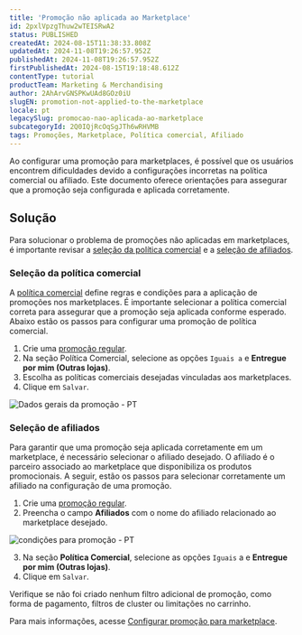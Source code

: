 ```yaml
---
title: 'Promoção não aplicada ao Marketplace'
id: 2pxlVpzgThuw2wTEISRwA2
status: PUBLISHED
createdAt: 2024-08-15T11:38:33.808Z
updatedAt: 2024-11-08T19:26:57.952Z
publishedAt: 2024-11-08T19:26:57.952Z
firstPublishedAt: 2024-08-15T19:18:48.612Z
contentType: tutorial
productTeam: Marketing & Merchandising
author: 2AhArvGNSPKwUAd8GOz0iU
slugEN: promotion-not-applied-to-the-marketplace
locale: pt
legacySlug: promocao-nao-aplicada-ao-marketplace
subcategoryId: 2Q0IQjRcOqSgJTh6wRHVMB
tags: Promoções, Marketplace, Política comercial, Afiliado
---
```


Ao configurar uma promoção para marketplaces, é possível que os usuários encontrem dificuldades devido a configurações incorretas na política comercial ou afiliado. Este documento oferece orientações para assegurar que a promoção seja configurada e aplicada corretamente.

## Solução
Para solucionar o problema de promoções não aplicadas em marketplaces, é importante revisar a [seleção da política comercial](#selecao-da-politica-comercial) e a [seleção de afiliados](https://docs.google.com/document/d/1-dKFiIasKw8wAQ1NtXrIAeiRIqRfmted1k1hU6kg_Uc/edit#seleção-de-afiliados). 

### Seleção da política comercial
A [política comercial](/pt/tutorial/o-que-e-uma-politica-comercial--563tbcL0TYKEKeOY4IAgAE) define regras e condições para a aplicação de promoções nos marketplaces. É importante selecionar a política comercial correta para assegurar que a promoção seja aplicada conforme esperado. Abaixo estão os passos para configurar uma promoção de política comercial.

1. Crie uma [promoção regular](/pt/tracks/promocoes--6asfF1vFYiZgTQtOzwJchR/7FjbeZdE2KMwk5L1t98pZI#).
2. Na seção Política Comercial, selecione as opções `Iguais a` e **Entregue por mim (Outras lojas)**.
3. Escolha as políticas comerciais desejadas vinculadas aos marketplaces.
4. Clique em `Salvar`.

![Dados gerais da promoção - PT](https://images.ctfassets.net/alneenqid6w5/76vrpI7cmKuOXgErtBGxqO/8d21f4c534aea384c1c50759e950ff4d/Dados_gerais_da_promo__o_-_PT.png)

### Seleção de afiliados
Para garantir que uma promoção seja aplicada corretamente em um marketplace, é necessário selecionar o afiliado desejado. O afiliado é o parceiro associado ao marketplace que disponibiliza os produtos promocionais. A seguir, estão os passos para selecionar corretamente um afiliado na configuração de uma promoção.

<ol>
  <li>Crie uma <a href="https://help.vtex.com/pt/tracks/promocoes--6asfF1vFYiZgTQtOzwJchR/7FjbeZdE2KMwk5L1t98pZI#">promoção regular</a>.</li>
  <li>Preencha o campo <strong>Afiliados</strong> com o nome do afiliado relacionado ao marketplace desejado.</li>
</ol>

  ![condições para promoção - PT](https://images.ctfassets.net/alneenqid6w5/44j7gMDkkJVNZ0uhrDKpAr/323cce71c85fc6d5be055b6cd11548fb/condi__es_para_promo__o_-_PT.png)

<ol start="3">
  <li>Na seção <strong>Política Comercial</strong>, selecione as opções <code>Iguais</code> a e <strong>Entregue por mim (Outras lojas)</strong>.</li>
  <li>Clique em <code>Salvar</code>.</li>
</ol>

<div class = "alert alert-info">
Verifique se não foi criado nenhum filtro adicional de promoção, como forma de pagamento, filtros de cluster ou limitações no carrinho.
</div>

Para mais informações, acesse [Configurar promoção para marketplace](/pt/tutorial/configurando-promocao-para-marketplace/).